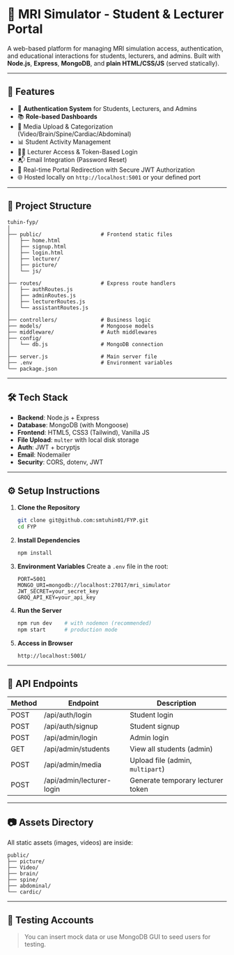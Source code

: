 # 🧠 MRI Simulator - Student & Lecturer Portal

A web-based platform for managing MRI simulation access, authentication, and educational interactions for students, lecturers, and admins. Built with **Node.js**, **Express**, **MongoDB**, and **plain HTML/CSS/JS** (served statically).

---

## 🚀 Features

- 🔐 **Authentication System** for Students, Lecturers, and Admins  
- 📚 **Role-based Dashboards**  
- 📁 Media Upload & Categorization (Video/Brain/Spine/Cardiac/Abdominal)  
- 📊 Student Activity Management  
- 🧑‍🏫 Lecturer Access & Token-Based Login  
- 📬 Email Integration (Password Reset)  
- 🎯 Real-time Portal Redirection with Secure JWT Authorization  
- 🌐 Hosted locally on `http://localhost:5001` or your defined port  

---

## 📂 Project Structure

```
tuhin-fyp/
│
├── public/                   # Frontend static files
│   ├── home.html
│   ├── signup.html
│   ├── login.html
│   ├── lecturer/
│   ├── picture/
│   └── js/
│
├── routes/                   # Express route handlers
│   ├── authRoutes.js
│   ├── adminRoutes.js
│   ├── lecturerRoutes.js
│   └── assistantRoutes.js
│
├── controllers/              # Business logic
├── models/                   # Mongoose models
├── middleware/               # Auth middlewares
├── config/
│   └── db.js                 # MongoDB connection
│
├── server.js                 # Main server file
├── .env                      # Environment variables
└── package.json
```

---

## 🛠️ Tech Stack

- **Backend**: Node.js + Express  
- **Database**: MongoDB (with Mongoose)  
- **Frontend**: HTML5, CSS3 (Tailwind), Vanilla JS  
- **File Upload**: `multer` with local disk storage  
- **Auth**: JWT + bcryptjs  
- **Email**: Nodemailer  
- **Security**: CORS, dotenv, JWT  

---

## ⚙️ Setup Instructions

1. **Clone the Repository**
   ```bash
   git clone git@github.com:smtuhin01/FYP.git
   cd FYP
   ```

2. **Install Dependencies**
   ```bash
   npm install
   ```

3. **Environment Variables**
   Create a `.env` file in the root:

   ```env
   PORT=5001
   MONGO_URI=mongodb://localhost:27017/mri_simulator
   JWT_SECRET=your_secret_key
   GROQ_API_KEY=your_api_key
   ```

4. **Run the Server**
   ```bash
   npm run dev    # with nodemon (recommended)
   npm start      # production mode
   ```

5. **Access in Browser**
   ```
   http://localhost:5001/
   ```

---

## 📌 API Endpoints

| Method | Endpoint                    | Description                       |
|--------|-----------------------------|-----------------------------------|
| POST   | /api/auth/login             | Student login                     |
| POST   | /api/auth/signup            | Student signup                    |
| POST   | /api/admin/login            | Admin login                       |
| GET    | /api/admin/students         | View all students (admin)         |
| POST   | /api/admin/media            | Upload file (admin, `multipart`)  |
| POST   | /api/admin/lecturer-login   | Generate temporary lecturer token |

---

## 📷 Assets Directory

All static assets (images, videos) are inside:

```
public/
├── picture/
├── Video/
├── brain/
├── spine/
├── abdominal/
└── cardic/
```

---

## 🧪 Testing Accounts

> You can insert mock data or use MongoDB GUI to seed users for testing.
